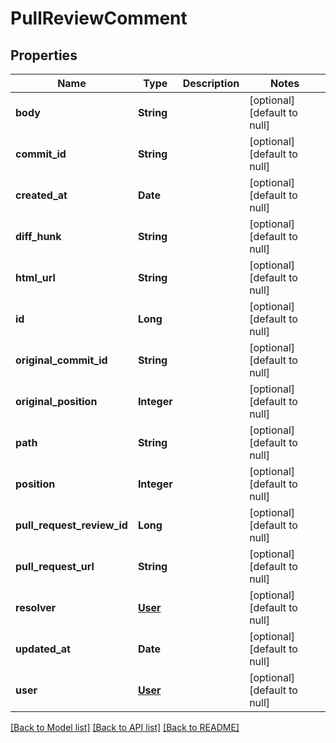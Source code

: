 # PullReviewComment
## Properties

| Name | Type | Description | Notes |
|------------ | ------------- | ------------- | -------------|
| **body** | **String** |  | [optional] [default to null] |
| **commit\_id** | **String** |  | [optional] [default to null] |
| **created\_at** | **Date** |  | [optional] [default to null] |
| **diff\_hunk** | **String** |  | [optional] [default to null] |
| **html\_url** | **String** |  | [optional] [default to null] |
| **id** | **Long** |  | [optional] [default to null] |
| **original\_commit\_id** | **String** |  | [optional] [default to null] |
| **original\_position** | **Integer** |  | [optional] [default to null] |
| **path** | **String** |  | [optional] [default to null] |
| **position** | **Integer** |  | [optional] [default to null] |
| **pull\_request\_review\_id** | **Long** |  | [optional] [default to null] |
| **pull\_request\_url** | **String** |  | [optional] [default to null] |
| **resolver** | [**User**](User.md) |  | [optional] [default to null] |
| **updated\_at** | **Date** |  | [optional] [default to null] |
| **user** | [**User**](User.md) |  | [optional] [default to null] |

[[Back to Model list]](../README.md#documentation-for-models) [[Back to API list]](../README.md#documentation-for-api-endpoints) [[Back to README]](../README.md)

